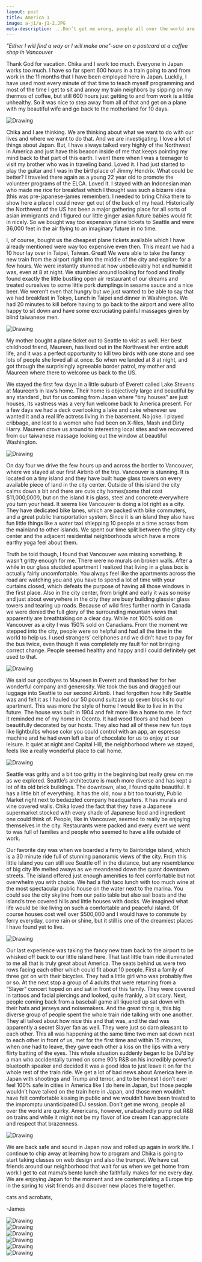 ```yaml
---
layout: post
title: America 1
image: a-j1/a-j1-2.JPG
meta-description: ...Don’t get me wrong, people all over the world are quirky.  Americans, however, unabashedly pump out R&B on trains...
---
```


 *"Either I will find a way or I will make one"-saw on a postcard at a coffee shop in Vancouver*

Thank God for vacation.  Chika and I work too much.  Everyone in Japan works too much.  I have so far spent 600 hours in a train going to and from work in the 11 months that I have been employed here in Japan.  Luckily, I have used most every minute of that time to teach myself programming and most of the time I get to sit and annoy my train neighbors by sipping on my thermos of coffee, but still 600 hours just getting to and from work is a little unhealthy.  So it was nice to step away from all of that and get on a plane with my beautiful wife and go back to the motherland for 10 days.

<div class="post-image-container-right"><img class="post-image" src="{{ site.url }}/assets/img/posts/a-j1/a-j1-1.JPG" alt="Drawing"></div>

Chika and I are thinking.  We are thinking about what we want to do with our lives and where we want to do that.  And we are investigating.  I love a lot of things about Japan. But, I have always talked very highly of the Northwest in America and just have this beacon inside of me that keeps pointing my mind back to that part of this earth.  I went there when I was a teenager to visit my brother who was in traveling band.  Loved it.  I had just started to play the guitar and I was in the birthplace of Jimmy Hendrix.  What could be better?  I traveled there again as a young 22 year old to promote the volunteer programs of the ELCA.  Loved it.  I stayed with an Indonesian man who made me rice for breakfast which I thought was such a bizarre idea (this was pre-japanese-james remember).  I needed to bring Chika there to show here a place I could never get out of the back of my head.  Historically the Northwest of the US has been a major gathering place for all sorts of asian immigrants and I figured our little ginger asian future babies would fit in nicely.  So we bought way too expensive plane tickets to Seattle and were 36,000 feet in the air flying to an imaginary future in no time.

I, of course, bought us the cheapest plane tickets available which I have already mentioned were way too expensive even then.  This meant we had a 10 hour lay over in Taipei, Taiwan.  Great!  We were able to take the fancy new train from the airport right into the middle of the city and explore for a few hours.  We were instantly stunned at how unbelievably hot and humid it was, even at 8 at night.  We stumbled around looking for food and finally found exactly the little bustling open air restaurant of our dreams and treated ourselves to some little pork dumplings in sesame sauce and a nice beer.  We weren’t even that hungry but we just wanted to be able to say that we had breakfast in Tokyo, Lunch in Taipei and dinner in Washington.  We had 20 minutes to kill before having to go back to the airport and were all to happy to sit down and have some excruciating painful massages given by blind taiwanese men.  

<div class="post-image-container"><img class="post-image" src="{{ site.url }}/assets/img/posts/a-j1/a-j1-2.JPG" alt="Drawing"></div>

My mother bought a plane ticket out to Seattle to visit as well. Her best childhood friend, Maureen,  has lived out in the Northwest her entire adult life, and it was a perfect opportunity to kill two birds with one stone and see lots of people she loved all at once.  So when we landed at 8 at night, and got through the surprisingly agreeable border patrol, my mother and Maureen where there to welcome us back to the US.  

We stayed the first few days in a little suburb of Everett called Lake Stevens at Maureen’s in law’s home.  Their home is objectively large and beautiful by any standard , but for us coming from Japan where “tiny houses” are just houses, its vastness was a very fun welcome back to America present.   For a few days we had a deck overlooking a lake and cake whenever we wanted it and a real life actress living in the basement.  No joke.  I played cribbage, and lost to a women who had been on X-files, Mash and Dirty Harry.  Maureen drove us around to interesting local sites and we recovered from our taiwanese massage looking out the window at beautiful Washington.  

<div class="post-image-container-left"><img class="post-image" src="{{ site.url }}/assets/img/posts/a-j1/a-j1-3.JPG" alt="Drawing"></div>

On day four we drive the few hours up and across the border to Vancouver, where we stayed at our first Airbnb of the trip.   Vancouver is stunning.  It is located on a tiny island and they have built huge glass towers on every available piece of land in the city center.  Outside of this island the city calms down a bit and there are cute city homes(some that cost $11,000,000!), but on the island it is glass, steel and concrete everywhere you turn your head.  It seems like Vancouver is doing a lot right as a city.  They have dedicated bike lanes, which are packed with bike commuters, and a great public transportation system.  Since it is an island they also have fun little things like a water taxi shlepping 10 people at a time across from the mainland to other islands.  We spent our time split between the glitzy city center and the adjacent residential neighborhoods which have a more earthy yoga feel about them.  

Truth be told though, I found that Vancouver was missing something.  It wasn’t gritty enough for me.   There were no murals on broken walls.   After a while in our glass studded apartment I realized that living in a glass box is actually fairly uncomfortable.  You always feel like the apartments across the road are watching you and you have to spend a lot of time with your curtains closed, which defeats the purpose of having all those windows in the first place.  Also in the city center, from bright and early it was so noisy and just about everywhere in the city they are busy building glassier glass towers and tearing up roads.  Because of wild fires further north in Canada we were denied the full glory of the surrounding mountain views that apparently are breathtaking on a clear day.  While not 100% sold on Vancouver as a city I was 150% sold on Canadians.  From the moment we stepped into the city,  people were so helpful and had all the time in the world to help us.  I used strangers’ cellphones and we didn’t have to pay for the bus twice, even though it was completely my fault for not bringing correct change.  People seemed healthy and happy and I could definitely get used to that.

<div class="post-image-container"><img class="post-image" src="{{ site.url }}/assets/img/posts/a-j1/a-j1-4.JPG" alt="Drawing"></div>

We said our goodbyes to Maureen in Everett and thanked her for her wonderful company and generosity.   We took the bus and dragged our luggage into Seattle to our second Airbnb.  I had forgotten how hilly Seattle was and felt it as I hauled our 50 pound suitcase up seven blocks to our apartment. This was more the style of home I would like to live in in the future.  The house was built in 1904 and felt more like a home to me. In fact it reminded me of my home in Oconto.   It had wood floors and had been beautifully decorated by our hosts.  They also had all of these new fun toys like lightbulbs whose color you could control with an app, an espresso machine and he had even left a bar of chocolate for us to enjoy at our leisure.  It quiet at night and Capital Hill, the neighborhood where we stayed, feels like a really wonderful place to call home.

<div class="post-image-container"><img class="post-image" src="{{ site.url }}/assets/img/posts/a-j1/a-j1-5.JPG" alt="Drawing"></div>

Seattle was gritty and a bit too gritty in the beginning but really grew on me as we explored.  Seattle’s architecture is much more diverse and has kept a lot of its old brick buildings.  The downtown, also, I found quite beautiful.  It has a little bit of everything.  It has the old, now a bit too touristy, Public Market right next to bedazzled company headquarters.  It has murals and vine covered walls.  Chika loved the fact that they have a Japanese supermarket stocked with every shade of Japanese food and ingredient one could think of.  People, like in Vancouver, seemed to really be enjoying themselves in the city.  Restaurants were packed and every event we went to was full of families and people who seemed to have a life outside of work.  

Our favorite day was when we boarded a ferry to Bainbridge island,  which is a 30 minute ride full of stunning panoramic views of the city.  From this little island you can still see Seattle off in the distance, but any resemblance of big city life melted aways as we meandered down the quant downtown streets.  The island offered just enough amenities to feel comfortable but not overwhelm you with choice.  We had a fish taco lunch with too much wine at the most spectacular public house on the water next to the marina.  You could see the city skyline from our patio table but also sail boats and the island’s tree covered hills and little houses with docks.   We imagined what life would be like living on such a comfortable and peaceful island.  Of course houses cost well over $500,000 and I would have to commute by ferry everyday, come rain or shine, but it still is one of the dreamiest places I have found yet to live.

<div class="post-image-container"><img class="post-image" src="{{ site.url }}/assets/img/posts/a-j1/a-j1-6.JPG" alt="Drawing"></div>

Our last experience was taking the fancy new tram back to the airport to be whisked off back to our little island here.  That last little train ride illuminated to me all that is truly great about America.  The seats behind us were two rows facing each other which could fit about 10 people.  First a family of three got on with their bicycles.  They had a little girl who was probably five or so.  At the next stop a group of 4 adults that were returning from a “Slayer” concert hoped on and sat in front of this family.  They were covered in tattoos and facial piercings and looked, quite frankly, a bit scary.  Next, people coming back from a baseball game all liquored up sat down with their hats and jerseys and noisemakers.  And the great thing is, this big diverse group of people spent the whole train ride talking with one another.  They all talked about how nice this and that was, and the dad was apparently a secret Slayer fan as well.  They were just so darn pleasant to each other.  This all was happening at the same time two men sat down next to each other in front of us, met for the first time and within 15 minutes, when one had to leave, they gave each other a kiss on the lips with a very flirty batting of the eyes.  This whole situation suddenly began to be DJ’d by a man who accidentally turned on some 90’s R&B on his incredibly powerful bluetooth speaker and decided it was a good idea to just leave it on for the whole rest of the train ride.  We get a lot of bad news about America here in Japan with shootings and Trump and terror, and to be honest I don’t ever feel 100% safe in cities in America like I do here in Japan, but those people wouldn’t have talked on the train here in Japan, and those men wouldn’t have felt comfortable kissing in public and we wouldn’t have been treated to the impromptu unanticipated DJ session.  Don’t get me wrong, people all over the world are quirky.  Americans, however, unabashedly pump out R&B on trains and while it might not be my flavor of ice cream I can appreciate and respect that brazenness.  

<div class="post-image-container"><img class="post-image" src="{{ site.url }}/assets/img/posts/a-j1/a-j1-7.JPG" alt="Drawing"></div>

We are back safe and sound in Japan now and rolled up again in work life.  I continue to chip away at learning how to program and Chika is going to start taking classes on web design and also the trumpet.  We have cat friends around our neighborhood that wait for us when we get home from work I get to eat mama’s bento lunch she faithfully makes for me every day.  We are enjoying Japan for the moment and are contemplating a Europe trip in the spring to visit friends and discover new places there together.  

cats and acrobats,

-James

<div class="post-image-container"><img class="post-image" src="{{ site.url }}/assets/img/posts/a-j1/a-j1-8.JPG" alt="Drawing"></div>

<div class="post-image-container"><img class="post-image" src="{{ site.url }}/assets/img/posts/a-j1/a-j1-9.JPG" alt="Drawing"></div>

<div class="post-image-container"><img class="post-image" src="{{ site.url }}/assets/img/posts/a-j1/a-j1-10.JPG" alt="Drawing"></div>

<div class="post-image-container"><img class="post-image" src="{{ site.url }}/assets/img/posts/a-j1/a-j1-11.JPG" alt="Drawing"></div>

<div class="post-image-container"><img class="post-image" src="{{ site.url }}/assets/img/posts/a-j1/a-j1-12.JPG" alt="Drawing"></div>

<div class="post-image-container"><img class="post-image" src="{{ site.url }}/assets/img/posts/a-j1/a-j1-13.jpg" alt="Drawing"></div>
